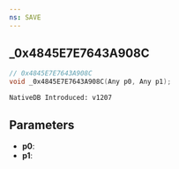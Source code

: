 ```yaml
---
ns: SAVE
---
```

## _0x4845E7E7643A908C

```c
// 0x4845E7E7643A908C
void _0x4845E7E7643A908C(Any p0, Any p1);
```

```
NativeDB Introduced: v1207
```

## Parameters
* **p0**:
* **p1**:
